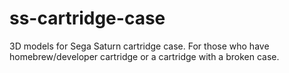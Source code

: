 # ss-cartridge-case
3D models for Sega Saturn cartridge case. For those who have homebrew/developer cartridge or a cartridge with a broken case.
